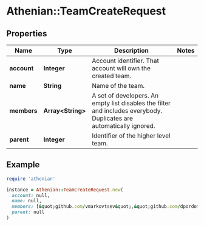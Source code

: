 # Athenian::TeamCreateRequest

## Properties

| Name | Type | Description | Notes |
| ---- | ---- | ----------- | ----- |
| **account** | **Integer** | Account identifier. That account will own the created team. |  |
| **name** | **String** | Name of the team. |  |
| **members** | **Array&lt;String&gt;** | A set of developers. An empty list disables the filter and includes everybody. Duplicates are automatically ignored. |  |
| **parent** | **Integer** | Identifier of the higher level team. |  |

## Example

```ruby
require 'athenian'

instance = Athenian::TeamCreateRequest.new(
  account: null,
  name: null,
  members: [&quot;github.com/vmarkovtsev&quot;,&quot;github.com/dpordomingo&quot;],
  parent: null
)
```

